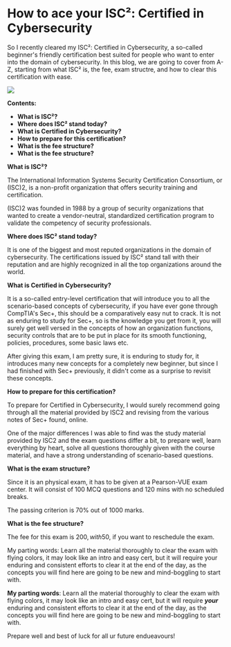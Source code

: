 # How to ace your ISC²: Certified in Cybersecurity

So I recently cleared my ISC²: Certified in Cybersecurity, a so-called beginner's friendly certification best suited for people who want to enter into the domain of cybersecurity. In this blog, we are going to cover from A-Z, starting from what ISC² is, the fee, exam structre, and how to clear this certification with ease.

![](https://static.wixstatic.com/media/e8c859_6b966771809a49369cfd7919d8a18422~mv2.png/v1/fill/w_710,h_210,al_c,lg_1,q_85,enc_auto/e8c859_6b966771809a49369cfd7919d8a18422~mv2.png)


**Contents:**
    
- **What is ISC²?**
- **Where does ISC² stand today?**
- **What is Certified in Cybersecurity?**
- **How to prepare for this certification?**
- **What is the fee structure?**
- **What is the fee structure?**

**What is ISC²?**

The International Information Systems Security Certification Consortium, or (ISC)2, is a non-profit organization that offers security training and certification.

(ISC)2 was founded in 1988 by a group of security organizations that wanted to create a vendor-neutral, standardized certification program to validate the competency of security professionals.

  

**Where does ISC² stand today?**

It is one of the biggest and most reputed organizations in the domain of cybersecurity. The certifications issued by ISC² stand tall with their reputation and are highly recognized in all the top organizations around the world.

  

**What is Certified in Cybersecurity?**

It is a so-called entry-level certification that will introduce you to all the scenario-based concepts of cybersecurity, if you have ever gone through CompTIA's Sec+, this should be a comparatively easy nut to crack. It is not as enduring to study for Sec+, so is the knowledge you get from it, you will surely get well versed in the concepts of how an organization functions, security controls that are to be put in place for its smooth functioning, policies, procedures, some basic laws etc.

After giving this exam, I am pretty sure, it is enduring to study for, it introduces many new concepts for a completely new beginner, but since I had finished with Sec+ previously, it didn't come as a surprise to revisit these concepts.

  

**How to prepare for this certification?**

To prepare for Certified in Cybersecurity, I would surely recommend going through all the material provided by ISC2 and revising from the various notes of Sec+ found, online.

One of the major differences I was able to find was the study material provided by ISC2 and the exam questions differ a bit, to prepare well, learn everything by heart, solve all questions thoroughly given with the course material, and have a strong understanding of scenario-based questions.

  

**What is the exam structure?**

Since it is an physical exam, it has to be given at a Pearson-VUE exam center. It will consist of 100 MCQ questions and 120 mins with no scheduled breaks.

The passing criterion is 70% out of 1000 marks.

  

**What is the fee structure?**

The fee for this exam is 200$, with 50$, if you want to reschedule the exam.

  

My parting words: Learn all the material thoroughly to clear the exam with flying colors, it may look like an intro and easy cert, but it will require your enduring and consistent efforts to clear it at the end of the day, as the concepts you will find here are going to be new and mind-boggling to start with.

  

**My parting words**: Learn all the material thoroughly to clear the exam with flying colors, it may look like an intro and easy cert, but it will require ***your*** enduring and consistent efforts to clear it at the end of the day, as the concepts you will find here are going to be new and mind-boggling to start with.

Prepare well and best of luck for all ur future endueavours!